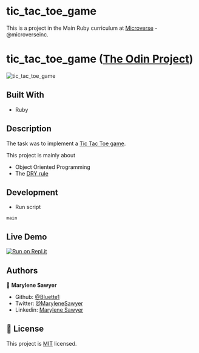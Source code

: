 # tic_tac_toe_game


This is a project in the Main Ruby curriculum at [Microverse](https:www.microverse.org/) - @microverseinc.

# tic_tac_toe_game ([The Odin Project](https://www.theodinproject.com/courses/ruby-programming/lessons/oop))

![tic_tac_toe_game]()

## Built With

- Ruby

## Description

The task was to implement a [Tic Tac Toe game](https://www.theodinproject.com/courses/ruby-programming/lessons/oop).

This project is mainly about

-  Object Oriented Programming
-  The [DRY rule](https://en.wikipedia.org/wiki/Don%27t_repeat_yourself)

## Development

* Run script
```
main
```

## Live Demo

[![Run on Repl.it](https://repl.it/badge/github/Bluette1/tic_tac_toe_game)](https://repl.it/github/Bluette1/tic_tac_toe_game)

## Authors

👤 **Marylene Sawyer**
- Github: [@Bluette1](https://github.com/Bluette1)
- Twitter: [@MaryleneSawyer](https://twitter.com/MaryleneSawyer)
- Linkedin: [Marylene Sawyer](https://www.linkedin.com/in/marylene-sawyer-b4ba1295/)

## 📝 License

This project is [MIT](https://opensource.org/licenses/MIT) licensed.